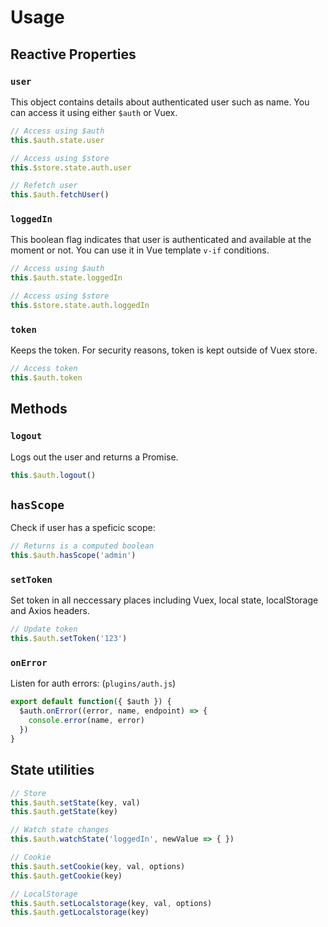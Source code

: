 # Usage

## Reactive Properties 

### `user`

This object contains details about authenticated user such as name. 
You can access it using either `$auth` or Vuex.

```js
// Access using $auth
this.$auth.state.user

// Access using $store
this.$store.state.auth.user

// Refetch user
this.$auth.fetchUser()
```

### `loggedIn`

This boolean flag indicates that user is authenticated and available at the moment or not.
You can use it in Vue template `v-if` conditions.

```js
// Access using $auth
this.$auth.state.loggedIn

// Access using $store
this.$store.state.auth.loggedIn
```

### `token`

Keeps the token. For security reasons, token is kept outside of Vuex store.

```js
// Access token
this.$auth.token
```

## Methods

### `logout`

Logs out the user and returns a Promise.

```js
this.$auth.logout()
```

## `hasScope`
Check if user has a speficic scope:

```js
// Returns is a computed boolean
this.$auth.hasScope('admin')
```

### `setToken`

Set token in all neccessary places including Vuex, local state, localStorage and Axios headers.

```js
// Update token
this.$auth.setToken('123')
```

### `onError`

Listen for auth errors: (`plugins/auth.js`)

```js
export default function({ $auth }) {
  $auth.onError((error, name, endpoint) => {
    console.error(name, error)
  })
}
```

## State utilities

```js
// Store
this.$auth.setState(key, val)
this.$auth.getState(key)

// Watch state changes
this.$auth.watchState('loggedIn', newValue => { })

// Cookie
this.$auth.setCookie(key, val, options)
this.$auth.getCookie(key)

// LocalStorage
this.$auth.setLocalstorage(key, val, options)
this.$auth.getLocalstorage(key)
```
